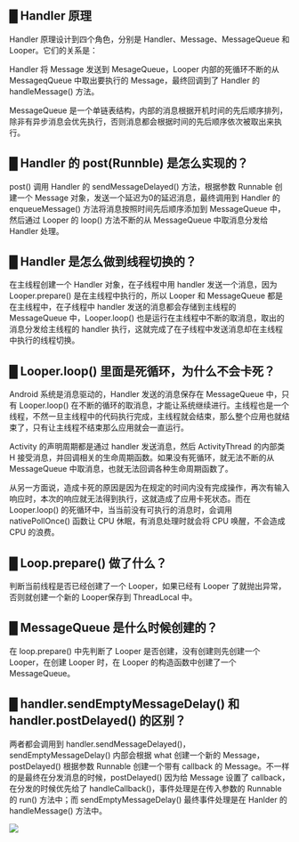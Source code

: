 ## █ Handler 原理

Handler 原理设计到四个角色，分别是 Handler、Message、MessageQueue 和 Looper。它们的关系是：

Handler 将 Message 发送到 MesageQueue，Looper 内部的死循环不断的从 MessageqQueue 中取出要执行的 Message，最终回调到了 Handler 的 handleMessage() 方法。

MessageQueue 是一个单链表结构，内部的消息根据开机时间的先后顺序排列，除非有异步消息会优先执行，否则消息都会根据时间的先后顺序依次被取出来执行。



## █ Handler 的 post(Runnble) 是怎么实现的？

post() 调用 Handler 的 sendMessageDelayed() 方法，根据参数 Runnable 创建一个 Message 对象，发送一个延迟为0的延迟消息，最终调用到 Handler 的 enqueueMessage() 方法将消息按照时间先后顺序添加到 MessageQueue 中，然后通过 Looper 的 loop() 方法不断的从 MessageQueue 中取消息分发给 Handler 处理。



## █ Handler 是怎么做到线程切换的？

在主线程创建一个 Handler 对象，在子线程中用 handler 发送一个消息，因为 Looper.prepare() 是在主线程中执行的，所以 Looper 和 MessageQueue 都是在主线程中，在子线程中 handler 发送的消息都会存储到主线程的 MessageQueue 中，Looper.loop() 也是运行在主线程中不断的取消息，取出的消息分发给主线程的 handler 执行，这就完成了在子线程中发送消息却在主线程中执行的线程切换。



## █ Looper.loop() 里面是死循环，为什么不会卡死？

Android 系统是消息驱动的，Handler 发送的消息保存在 MessageQueue 中，只有 Looper.loop() 在不断的循环的取消息，才能让系统继续进行。主线程也是一个线程，不然一旦主线程中的代码执行完成，主线程就会结束，那么整个应用也就结束了，只有让主线程不结束那么应用就会一直运行。

Activity 的声明周期都是通过 handler 发送消息，然后 ActivityThread 的内部类 H 接受消息，并回调相关的生命周期函数。如果没有死循环，就无法不断的从 MessageQueue 中取消息，也就无法回调各种生命周期函数了。

从另一方面说，造成卡死的原因是因为在规定的时间内没有完成操作，再次有输入响应时，本次的响应就无法得到执行，这就造成了应用卡死状态。而在 Looper.loop() 的死循环中，当当前没有可执行的消息时，会调用 nativePollOnce() 函数让 CPU 休眠，有消息处理时就会将 CPU 唤醒，不会造成 CPU 的浪费。



## █ Loop.prepare() 做了什么？

判断当前线程是否已经创建了一个 Looper，如果已经有 Looper 了就抛出异常，否则就创建一个新的 Looper保存到 ThreadLocal 中。



## █ MessageQueue 是什么时候创建的？

在 loop.prepare() 中先判断了 Looper 是否创建，没有创建则先创建一个 Looper，在创建 Looper 时，在 Looper 的构造函数中创建了一个 MessageQueue。



## █ handler.sendEmptyMessageDelay() 和 handler.postDelayed() 的区别？

两者都会调用到 handler.sendMessageDelayed()，sendEmptyMessageDelay() 内部会根据 what 创建一个新的 Message，postDelayed() 根据参数 Runnable 创建一个带有 callback 的 Message。不一样的是最终在分发消息的时候，postDelayed() 因为给 Message 设置了 callback，在分发的时候优先给了 handleCallback()，事件处理是在传入参数的 Runnable 的 run() 方法中；而 sendEmptyMessageDelay() 最终事件处理是在 Hanlder 的 handleMessage() 方法中。

![](https://i.loli.net/2020/11/24/aPeKvqo1SCgbpfi.png)

